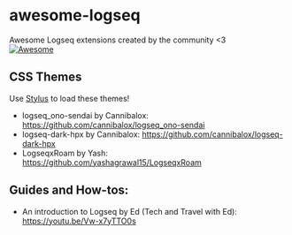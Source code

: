 # awesome-logseq
Awesome Logseq extensions created by the community &lt;3  
[![Awesome](https://awesome.re/badge.svg)](https://awesome.re)

## CSS Themes
Use [Stylus](https://github.com/openstyles/stylus) to load these themes!

- logseq_ono-sendai by Cannibalox: <https://github.com/cannibalox/logseq_ono-sendai>
- logseq-dark-hpx by Cannibalox: <https://github.com/cannibalox/logseq-dark-hpx>
- LogseqxRoam by Yash: <https://github.com/yashagrawal15/LogseqxRoam>

## Guides and How-tos:

- An introduction to Logseq by Ed (Tech and Travel with Ed): <https://youtu.be/Vw-x7yTTO0s>
